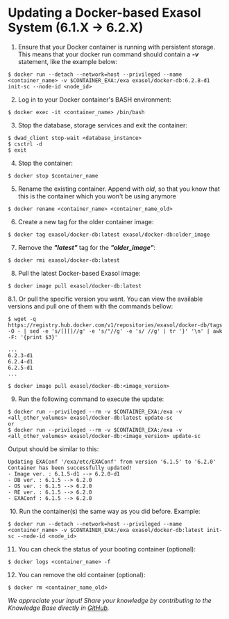 # Updating a Docker-based Exasol System (6.1.X -&gt; 6.2.X) 

1. Ensure that your Docker container is running with persistent storage. This means that your docker run command should contain a ***-v*** statement, like the example below:

```
$ docker run --detach --network=host --privileged --name <container_name> -v $CONTAINER_EXA:/exa exasol/docker-db:6.2.8-d1 init-sc --node-id <node_id>
```
2. Log in to your Docker container's BASH environment:

```
$ docker exec -it <container_name> /bin/bash
```
3. Stop the database, storage services and exit the container:

```
$ dwad_client stop-wait <database_instance>
$ csctrl -d  
$ exit
```
4. Stop the container:

```
$ docker stop $container_name
```
5. Rename the existing container. Append with *old*, so that you know that this is the container which you won't be using anymore

```
$ docker rename <container_name> <container_name_old>
```
6. Create a new tag for the older container image:

```
$ docker tag exasol/docker-db:latest exasol/docker-db:older_image
```
7. Remove the ***"latest"*** tag for the ***"older_image"***:

```
$ docker rmi exasol/docker-db:latest
```
8. Pull the latest Docker-based Exasol image:

```
$ docker image pull exasol/docker-db:latest
```
8.1. Or pull the specific version you want. You can view the available versions and pull one of them with the commands bellow:

```
$ wget -q https://registry.hub.docker.com/v1/repositories/exasol/docker-db/tags -O - | sed -e 's/[][]//g' -e 's/"//g' -e 's/ //g' | tr '}' '\n' | awk -F: '{print $3}'  
  
...  
6.2.3-d1  
6.2.4-d1  
6.2.5-d1  
...  
  
$ docker image pull exasol/docker-db:<image_version>
```
9. Run the following command to execute the update:

```
$ docker run --privileged --rm -v $CONTAINER_EXA:/exa -v <all_other_volumes> exasol/docker-db:latest update-sc  
or  
$ docker run --privileged --rm -v $CONTAINER_EXA:/exa -v <all_other_volumes> exasol/docker-db:<image_version> update-sc
```
Output should be similar to this:

```
Updating EXAConf '/exa/etc/EXAConf' from version '6.1.5' to '6.2.0'  
Container has been successfully updated!  
- Image ver. : 6.1.5-d1 --> 6.2.0-d1  
- DB ver. : 6.1.5 --> 6.2.0  
- OS ver. : 6.1.5 --> 6.2.0  
- RE ver. : 6.1.5 --> 6.2.0  
- EXAConf : 6.1.5 --> 6.2.0
```
 10. Run the container(s) the same way as you did before. Example:

```
$ docker run --detach --network=host --privileged --name <container_name> -v $CONTAINER_EXA:/exa exasol/docker-db:latest init-sc --node-id <node_id>
```
11. You can check the status of your booting container (optional):

```
$ docker logs <container_name> -f
```
12. You can remove the old container (optional):

```
$ docker rm <container_name_old>
```

*We appreciate your input! Share your knowledge by contributing to the Knowledge Base directly in [GitHub](https://github.com/exasol/public-knowledgebase).* 